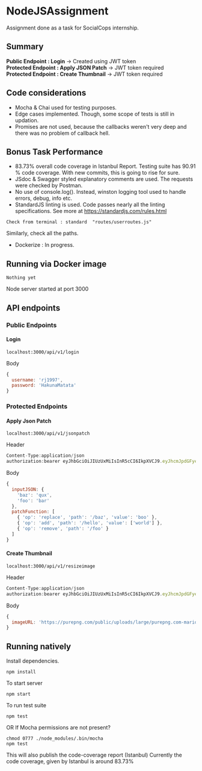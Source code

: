 
# NodeJSAssignment
Assignment done as a task for SocialCops internship.

## Summary
**Public Endpoint : Login** -> Created using JWT token <br/>
**Protected Endpoint : Apply JSON Patch** -> JWT token required <br/>
**Protected Endpoint : Create Thumbnail** -> JWT token required <br/>

## Code considerations
 - Mocha & Chai used for testing purposes.
 - Edge cases implemented. Though, some scope of tests is still in updation.
 - Promises are not used, because the callbacks weren't very deep and there was no problem of callback hell.

## Bonus Task Performance
- 83.73%  overall code coverage in Istanbul Report. Testing suite has 90.91 % code coverage. With new commits, this is going to rise for sure.
- JSdoc & Swagger styled explanatory comments are used. The requests were checked by Postman.
- No use of console.log(). Instead, winston logging tool used to handle errors, debug, info etc.
- StandardJS  linting is used. Code passes nearly all the linting specifications. See more at https://standardjs.com/rules.html
```
Check from terminal : standard  "routes/userroutes.js"
```
Similarly, check all the paths.
- Dockerize : In progress.
## Running via Docker image

```console
Nothing yet
```
Node server started at port 3000

## API endpoints
### Public Endpoints
#### Login
```
localhost:3000/api/v1/login
```
Body
```javascript
{
  username: 'rj1997',
  password: 'HakunaMatata'
}
```
### Protected Endpoints
#### Apply Json Patch
```
localhost:3000/api/v1/jsonpatch
```
Header
```javascript
Content-Type:application/json
authorization:bearer eyJhbGciOiJIUzUxMiIsInR5cCI6IkpXVCJ9.eyJhcmJpdGFyeVVzZXIiOnsidXNlcm5hbWUiOiJyajE5OTciLCJwYXNzd29yZCI6Imhha3VuYW1hdGF0YSJ9LCJpYXQiOjE1NTA2ODQzMTUsImV4cCI6MTU1OTMyNDMxNX0.ngSwdQg1gyTfNZAHN3t_qiQhfu9mlTv1gpWziB4R-kht6eRltKECG-j8IaLz6iAij6dNRdQgKETSM4bvU7Lf6g
```
Body
```javascript
{
  inputJSON: {
    'baz': 'qux',
    'foo': 'bar'
  },
  patchFunction: [
    { 'op': 'replace', 'path': '/baz', 'value': 'boo' },
    { 'op': 'add', 'path': '/hello', 'value': ['world'] },
    { 'op': 'remove', 'path': '/foo' }
  ]
}

```
#### Create Thumbnail
```
localhost:3000/api/v1/resizeimage
```
Header
```javascript
Content-Type:application/json
authorization:bearer eyJhbGciOiJIUzUxMiIsInR5cCI6IkpXVCJ9.eyJhcmJpdGFyeVVzZXIiOnsidXNlcm5hbWUiOiJyajE5OTciLCJwYXNzd29yZCI6Imhha3VuYW1hdGF0YSJ9LCJpYXQiOjE1NTA2ODQzMTUsImV4cCI6MTU1OTMyNDMxNX0.ngSwdQg1gyTfNZAHN3t_qiQhfu9mlTv1gpWziB4R-kht6eRltKECG-j8IaLz6iAij6dNRdQgKETSM4bvU7Lf6g
```
Body
```javascript
{
  imageURL: 'https://purepng.com/public/uploads/large/purepng.com-mario-runningmariofictional-charactervideo-gamefranchisenintendodesigner-1701528632710brm3o.png'
}

```
## Running natively
Install dependencies.
```console
npm install
```
To start server
```console
npm start
```
To run test suite
```console
npm test
```
OR If Mocha permissions are not present?
```
chmod 0777 ./node_modules/.bin/mocha
npm test
```
This will also publish the code-coverage report (Istanbul)
Currently the code coverage, given by Istanbul is around 83.73%
